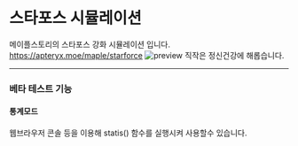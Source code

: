 # 스타포스 시뮬레이션
메이플스토리의 스타포스 강화 시뮬레이션 입니다.
https://apteryx.moe/maple/starforce
![preview](https://blog.apteryx.moe/wp-content/uploads/2019/02/스크린샷-2019-02-06-오전-2.05.20.png)
직작은 정신건강에 해롭습니다.

---

### 베타 테스트 기능
#### 통계모드
웹브라우저 콘솔 등을 이용해 statis() 함수를 실행시켜 사용할수 있습니다.